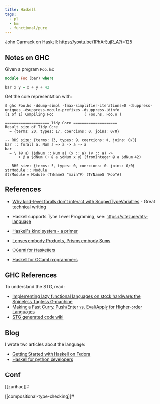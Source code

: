 ```yaml
---
title: Haskell
tags:
  - pl
  - hm
  - functional/pure
---
```


John Carmack on Haskell: https://youtu.be/1PhArSujR_A?t=125

## Notes on GHC

Given a program `Foo.hs`:

```haskell
module Foo (bar) where

bar x y = x + y + 42
```

Get the core representation with:

```
$ ghc Foo.hs -ddump-simpl -fmax-simplifier-iterations=0 -dsuppress-uniques -dsuppress-module-prefixes -dsuppress-idinfo
[1 of 1] Compiling Foo              ( Foo.hs, Foo.o )

==================== Tidy Core ====================
Result size of Tidy Core
  = {terms: 20, types: 17, coercions: 0, joins: 0/0}

-- RHS size: {terms: 13, types: 9, coercions: 0, joins: 0/0}
bar :: forall a. Num a => a -> a -> a
bar
  = \ (@ a) ($dNum :: Num a) (x :: a) (y :: a) ->
      + @ a $dNum (+ @ a $dNum x y) (fromInteger @ a $dNum 42)

-- RHS size: {terms: 5, types: 0, coercions: 0, joins: 0/0}
$trModule :: Module
$trModule = Module (TrNameS "main"#) (TrNameS "Foo"#)
```

## References

- [Why kind-level foralls don't interact with ScopedTypeVariables](https://ryanglscott.github.io/2021/04/05/why-kind-level-foralls-dont-interact-with-scopedtypevariables/) - Great technical writing
- Haskell supports Type Level Programing, see: https://vitez.me/hts-language
- [Haskell's kind system - a primer](https://diogocastro.com/blog/2018/10/17/haskells-kind-system-a-primer/)
- [Lenses embody Products, Prisms embody Sums](https://blog.jle.im/entry/lenses-products-prisms-sums.html)

- [OCaml for Haskellers](http://blog.ezyang.com/2010/10/ocaml-for-haskellers/)
- [Haskell for OCaml programmers](https://dr-knz.net/haskell-for-ocaml-programmers.html)

## GHC References

To understand the STG, read:

- [Implementing lazy functional languages on stock hardware: the Spineless Tagless G-machine](https://www.microsoft.com/en-us/research/wp-content/uploads/1992/04/spineless-tagless-gmachine.pdf)
- [Making a Fast Curry: Push/Enter vs. Eval/Apply for Higher-order Languages](https://www.microsoft.com/en-us/research/wp-content/uploads/2016/07/eval-apply.pdf)
- [STG generated code wiki](https://gitlab.haskell.org/ghc/ghc/-/wikis/commentary/compiler/generated-code)

## Blog

I wrote two articles about the language:

- [Getting Started with Haskell on Fedora](https://fedoramagazine.org/getting-started-with-haskell-on-fedora/)
- [Haskell for python developers](https://www.softwarefactory-project.io/haskell-for-python-developers.html)

## Conf

[[zurihac]]#

[[compositional-type-checking]]#
